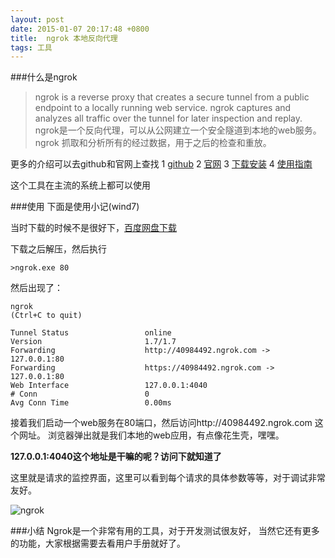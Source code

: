 ```yaml
---
layout: post
date: 2015-01-07 20:17:48 +0800
title:  ngrok 本地反向代理
tags: 工具
---
```


###什么是ngrok
>ngrok is a reverse proxy that creates a secure tunnel from a public endpoint to a locally running web service. ngrok captures and analyzes all traffic over the tunnel for later inspection and replay.
ngrok是一个反向代理，可以从公网建立一个安全隧道到本地的web服务。ngrok 抓取和分析所有的经过数据，用于之后的检查和重放。

更多的介绍可以去github和官网上查找
1 [github](https://github.com/inconshreveable/ngrok)
2 [官网](https://ngrok.com/)
3 [下载安装](https://ngrok.com/download)
4 [使用指南](https://ngrok.com/usage)

这个工具在主流的系统上都可以使用

###使用
下面是使用小记(wind7)

当时下载的时候不是很好下，[百度网盘下载](http://pan.baidu.com/s/1o6qPK3g)

下载之后解压，然后执行

    >ngrok.exe 80

然后出现了：

    ngrok                                                           (Ctrl+C to quit)

    Tunnel Status                 online
    Version                       1.7/1.7
    Forwarding                    http://40984492.ngrok.com -> 127.0.0.1:80
    Forwarding                    https://40984492.ngrok.com -> 127.0.0.1:80
    Web Interface                 127.0.0.1:4040
    # Conn                        0
    Avg Conn Time                 0.00ms

接着我们启动一个web服务在80端口，然后访问http://40984492.ngrok.com 这个网址。
浏览器弹出就是我们本地的web应用，有点像花生壳，嘿嘿。

**127.0.0.1:4040这个地址是干嘛的呢？访问下就知道了**

这里就是请求的监控界面，这里可以看到每个请求的具体参数等等，对于调试非常友好。

![ngrok](/images/ngork_detail.png "ngrok界面")


###小结
Ngrok是一个非常有用的工具，对于开发测试很友好，
当然它还有更多的功能，大家根据需要去看用户手册就好了。
